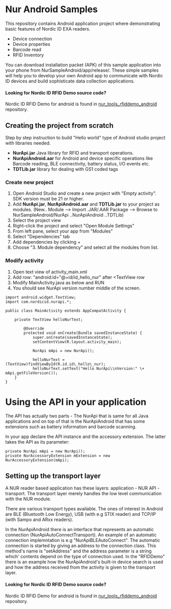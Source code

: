 # Nur Android Samples
This repository contains Android application project where demonstrating basic features of Nordic ID EXA readers.

- Device connection
- Device properties
- Barcode read
- RFID Inventory 

You can download installation packet (APK) of this sample application into your phone from NurSampleAndroid/app/release/.
These simple samples will help you to develop your own Android app to communicate with Nordic ID devices and build sophisticate data collection applications.

#### Looking for Nordic ID RFID Demo source code?
Nordic ID RFID Demo for android is found in [nur_tools_rfiddemo_android](https://github.com/NordicID/nur_tools_rfiddemo_android) repository.

## Creating the project from scratch
Step by step instruction to build "Hello world" type of Android studio project with libraries needed.
* **NurApi.jar** Java library for RFID and transport operations.
* **NurApiAndroid.aar** for Android and device specific operations like Barcode reading, BLE connectivity, battery status, I/O events etc.
* **TDTLib.jar** library for dealing with GS1 coded tags
### Create new project
1. Open Android Studio and create a new project with "Empty activity". SDK version must be 21 or higher.
2. Add **NurApi.jar**, **NurApiAndroid.aar** and **TDTLib.jar** to your project as modules. (New.. Module --> Import .JAR/.AAR Package --> Browse to NurSampleAndroid/NurApi ..NurApiAndroid ..TDTLib)
3. Select the project view
4. Right-click the project and select "Open Module Settings"
5. From left pane, select your app from "Modules"
6. Select "Dependencies" tab
7. Add dependencies by clicking + 
8. Choose "3. Module dependency" and select all the modules from list.
### Modify activity
1. Open text view of activity_main.xml
2. Add row: "android:id="@+id/id_hello_nur" after <TextView row
3. Modify MainActivity.java  as below and RUN
4. You should see NurApi version number middle of the screen.
````
import android.widget.TextView;
import com.nordicid.nurapi.*;	   

public class MainActivity extends AppCompatActivity { 

	private TextView helloNurText;       
	   
       	@Override
       	protected void onCreate(Bundle savedInstanceState) {  
       		super.onCreate(savedInstanceState);
        	setContentView(R.layout.activity_main); 
	
        	NurApi mApi = new NurApi();  
  
        	helloNurText = (TextView)findViewById(R.id.id\_hello\_nur);  
        	helloNurText.setText("Hello NurApi\\nVersion:" \+ mApi.getFileVersion());  
	} 
} 
````


# Using the API in your application 

The API has actually two parts - The NurApi that is same for all Java applications and on top of that is the NurApiAndroid that has some extensions such as battery information and barcode scanning.

In your app declare the API instance and the accessory extension. The latter takes the API as its parameter:

    private NurApi mApi = new NurApi();
    private NurAccessoryExtension mExtension = new NurAccessoryExtension(mApi);

## Setting up the transport layer

A NUR reader based application has these layers: application - NUR API - transport. The transport layer merely handles the low level communication with the NUR module.

There are various transport types available. The ones of interest in Android are BLE (Bluetooth Low Energy), USB (with e.g STIX reader) and TCP/IP (with Sampo and ARxx readers).

In the NurApiAndroid there is an interface that represents an automatic connection (NurApiAutoConnectTransport). An example of an automatic connection implemntation is e.g "NurApiBLEAutoConnect". The automatic connection is started by giving an address to the connection class. This method's name is "setAddress" and the address parameter is a string which' contents depend on the type of connection used. In the "RFIDDemo" there is an example how the NurApiAndroid's built-in device search is used and how the address received from the activity is given to the transport layer.

#### Looking for Nordic ID RFID Demo source code?
Nordic ID RFID Demo for android is found in [nur_tools_rfiddemo_android](https://github.com/NordicID/nur_tools_rfiddemo_android) repository.

